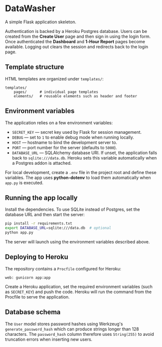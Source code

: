 # DataWasher

A simple Flask application skeleton.

Authentication is backed by a Heroku Postgres database.  Users can be created from
the **Create User** page and then sign in using the login form.  Once
authenticated the **Dashboard** and **1‑Hour Report** pages become available.
Logging out clears the session and redirects back to the login page.

## Template structure

HTML templates are organized under `templates/`:

```
templates/
    pages/      # individual page templates
    elements/   # reusable elements such as header and footer
```

## Environment variables

The application relies on a few environment variables:

- `SECRET_KEY` &mdash; secret key used by Flask for session management.
- `DEBUG` &mdash; set to `1` to enable debug mode when running locally.
- `HOST` &mdash; hostname to bind the development server to.
- `PORT` &mdash; port number for the server (defaults to `5000`).
- `DATABASE_URL` &mdash; SQLAlchemy database URI. If unset, the application
  falls back to `sqlite:///data.db`. Heroku sets this variable automatically
  when a Postgres addon is attached.

For local development, create a `.env` file in the project root and define
these variables. The app uses **python-dotenv** to load them automatically
when `app.py` is executed.

## Running the app locally

Install the dependencies. To use SQLite instead of Postgres, set the database
URL and then start the server:

```bash
pip install -r requirements.txt
export DATABASE_URL=sqlite:///data.db  # optional
python app.py
```

The server will launch using the environment variables described above.

## Deploying to Heroku

The repository contains a `Procfile` configured for Heroku:

```Procfile
web: gunicorn app:app
```

Create a Heroku application, set the required environment variables (such as
`SECRET_KEY`) and push the code. Heroku will run the command from the Procfile
to serve the application.

## Database schema

The `User` model stores password hashes using Werkzeug's
`generate_password_hash` which can produce strings longer than 128
characters. The `password_hash` column therefore uses `String(255)` to
avoid truncation errors when inserting new users.
